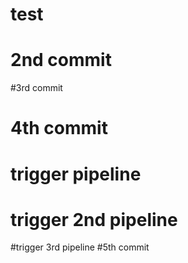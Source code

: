 # test
# 2nd commit
#3rd commit
# 4th commit
# trigger pipeline
# trigger 2nd pipeline
#trigger 3rd pipeline
#5th commit